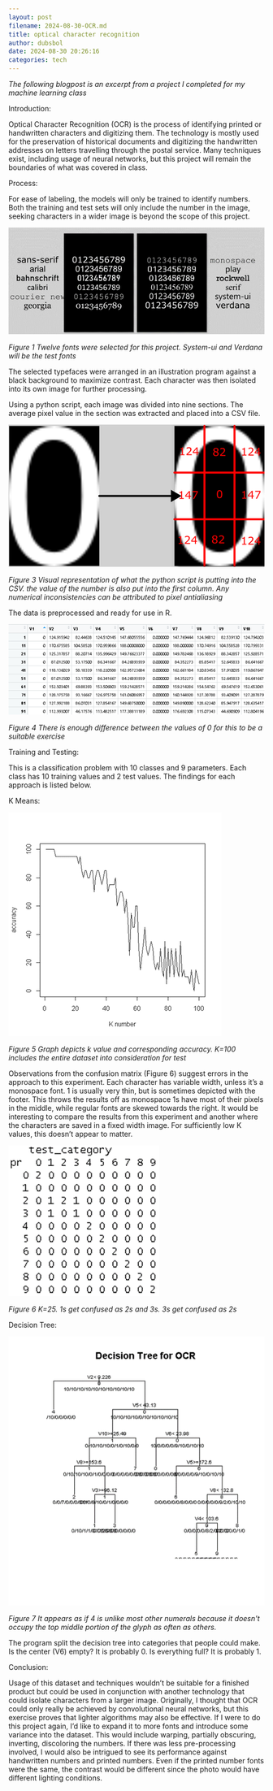 ```yaml
---
layout: post 
filename: 2024-08-30-OCR.md
title: optical character recognition
author: dubsbol
date: 2024-08-30 20:26:16
categories: tech
---
```


*The following blogpost is an excerpt from a project I completed for my machine learning class*

Introduction:

Optical Character Recognition (OCR) is the process of identifying printed or handwritten characters and digitizing them. The technology is mostly used for the preservation of historical documents and digitizing the handwritten addresses on letters travelling through the postal service. Many techniques exist, including usage of neural networks, but this project will remain the boundaries of what was covered in class.

Process:

For ease of labeling, the models will only be trained to identify numbers. Both the training and test sets will only include the number in the image, seeking characters in a wider image is beyond the scope of this project.

![12fonts]

*Figure 1 Twelve fonts were selected for this project. System-ui and Verdana will be the test fonts*

The selected typefaces were arranged in an illustration program against a black background to maximize contrast.  Each character was then isolated into its own image for further processing.

Using a python script, each image was divided into nine sections. The average pixel value in the section was extracted and placed into a CSV file.

![zero]

*Figure 3 Visual representation of what the python script is putting into the CSV. the value of the number is also put into the first column. Any numerical inconsistencies can be attributed to pixel antialiasing*

The data is preprocessed and ready for use in R.

![R]

*Figure 4 There is enough difference between the values of 0 for this to be a suitable exercise*

Training and Testing:

This is a classification problem with 10 classes and 9 parameters. Each class has 10 training values and 2 test values. The findings for each approach is listed below.

K Means:

![KMean]

*Figure 5 Graph depicts k value and corresponding accuracy. K=100 includes the entire dataset into consideration for test*

Observations from the confusion matrix (Figure 6) suggest errors in the approach to this experiment.  Each character has variable width, unless it’s a monospace font.  1 is usually very thin,  but is sometimes depicted with the footer. This throws the results off as monospace 1s have most of their pixels in the middle, while regular fonts are skewed towards the right. It would be interesting to compare the results from this experiment and another where the characters are saved in a fixed width image. For sufficiently low K values, this doesn’t appear to matter.

![confusion]

*Figure 6 K=25. 1s get confused as 2s and 3s. 3s get confused as 2s*

Decision Tree:

![tree]

*Figure 7 It appears as if 4 is unlike most other numerals because it doesn't occupy the top middle portion of the glyph as often as others.*

The program split the decision tree into categories that people could make. Is the center (V6) empty? It is probably 0. Is everything full? It is probably 1.

Conclusion:

Usage of this dataset and techniques wouldn’t be suitable for a finished product but could be used in conjunction with another technology that could isolate characters from a larger image. Originally, I thought that OCR could only really be achieved by convolutional neural networks, but this exercise proves that lighter algorithms may also be effective. 
If I were to do this project again, I’d like to expand it to more fonts and introduce some variance into the dataset. This would include warping, partially obscuring, inverting, discoloring the numbers. If there was less pre-processing involved, I would also be intrigued to see its performance against handwritten numbers and printed numbers. Even if the printed number fonts were the same, the contrast would be different since the photo would have different lighting conditions.


[12fonts]:/assets/images/12fonts.png
[zero]:/assets/images/zero.png
[R]:/assets/images/R.png
[KMean]:/assets/images/KMean.png
[confusion]:/assets/images/confusion.png
[tree]:/assets/images/tree.png


